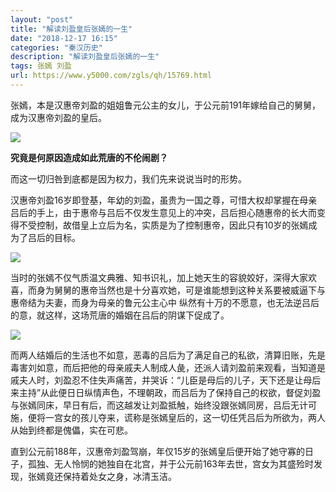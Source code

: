 ```yaml
---
layout: "post"
title: "解读刘盈皇后张嫣的一生"
date: "2018-12-17 16:15"
categories: "秦汉历史"
description: "解读刘盈皇后张嫣的一生"
tags: 张嫣 刘盈
url: https://www.y5000.com/zgls/qh/15769.html
---
```






张嫣，本是汉惠帝刘盈的姐姐鲁元公主的女儿，于公元前191年嫁给自己的舅舅，成为汉惠帝刘盈的皇后。

![](https://img.y5000.com/uploads/allimg/170302/16094RZ6-0.jpg)

**究竟是何原因造成如此荒唐的不伦闹剧？**

而这一切归咎到底都是因为权力，我们先来说说当时的形势。

汉惠帝刘盈16岁即登基，年幼的刘盈，虽贵为一国之尊，可惜大权却掌握在母亲吕后的手上，由于惠帝与吕后不仅发生意见上的冲突，吕后担心随惠帝的长大而变得不受控制，故借皇上立后为名，实质是为了控制惠帝，因此只有10岁的张嫣成为了吕后的目标。

![](https://img.y5000.com/uploads/allimg/170302/16094R637-1.jpg)

当时的张嫣不仅气质温文典雅、知书识礼，加上她天生的容貌姣好，深得大家欢喜，而身为舅舅的惠帝当然也是十分喜欢她，可是谁能想到这种关系要被威逼下与惠帝结为夫妻，而身为母亲的鲁元公主心中
纵然有十万的不愿意，也无法逆吕后的意，就这样，这场荒唐的婚姻在吕后的阴谋下促成了。

![](https://img.y5000.com/uploads/allimg/170302/16094W150-2.jpg)

而两人结婚后的生活也不如意，恶毒的吕后为了满足自己的私欲，清算旧账，先是毒害刘如意，而后把他的母亲戚夫人制成人彘，还派人请刘盈前来观看，当知道是戚夫人时，刘盈忍不住失声痛苦，并哭诉：“儿臣是母后的儿子，天下还是让母后来主持”从此便日日纵情声色，不理朝政，而吕后为了保持自己的权欲，督促刘盈与张嫣同床，早日有后，而这越发让刘盈抵触，始终没跟张嫣同房，吕后无计可施，便将一宫女的孩儿夺来，谎称是张嫣皇后的，这一切任凭吕后为所欲为，两人从始到终都是傀儡，实在可悲。

直到公元前188年，汉惠帝刘盈驾崩，年仅15岁的张嫣皇后便开始了她守寡的日子，孤独、无人怜悯的她独自在北宫，并于公元前163年去世，宫女为其盛殓时发现，张嫣竟还保持着处女之身，冰清玉洁。

